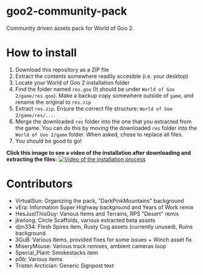 # goo2-community-pack
Community driven assets pack for World of Goo 2.

# How to install

1. Download this repository as a ZIP file
2. Extract the contents somewhere readily accesible (i.e. your desktop)
3. Locate your World of Goo 2 installation folder
4. Find the folder named `res.goo` (It should be under `World of Goo 2/game/res.goo`). Make a backup copy somewhere outside of `game`, and rename the original to `res.zip`
5. Extract `res.zip`. Ensure the correct file structure: `World of Goo 2/game/res/...`.
6. Merge the downloaded `res` folder into the one that you extracted from the game. You can do this by moving the downloaded `res` folder into the `World of Goo 2/game` folder. When asked, chose to replace all files.
7. You should be good to go!

**Click this image to see a video of the installation after downloading and extracting the files:**
[![Video of the installation process](https://img.youtube.com/vi/ievhS4xmzjM/0.jpg)](https://youtu.be/ievhS4xmzjM)

# Contributors

- VirtualSun: Organizing the pack, "DarkPinkMountains" background
- vEra: Information Super Highway background and Years of Work remix
- HesJustThisGuy: Various Items and Terrains, RPS "Desert" remix
- jkwlong: Circle Scaffolds, various extracted beta assets
- djm334: Flesh Spires item, Rusty Cog assets (currently unused), Ruins background
- 3GuB: Various Items, provided fixes for some issues + Winch asset fix
- MiseryMouse: Various track remixes, ambient cameras loop
- Special_Plant: Smokestacks item
- p0b: Various items
- Tristen Arctician: Generic Signpost text
